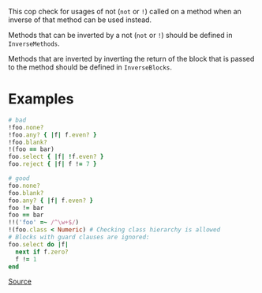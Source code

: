 
This cop check for usages of not (`not` or `!`) called on a method
when an inverse of that method can be used instead.

Methods that can be inverted by a not (`not` or `!`) should be defined
in `InverseMethods`.

Methods that are inverted by inverting the return
of the block that is passed to the method should be defined in
`InverseBlocks`.

# Examples

```ruby
# bad
!foo.none?
!foo.any? { |f| f.even? }
!foo.blank?
!(foo == bar)
foo.select { |f| !f.even? }
foo.reject { |f| f != 7 }

# good
foo.none?
foo.blank?
foo.any? { |f| f.even? }
foo != bar
foo == bar
!!('foo' =~ /^\w+$/)
!(foo.class < Numeric) # Checking class hierarchy is allowed
# Blocks with guard clauses are ignored:
foo.select do |f|
  next if f.zero?
  f != 1
end
```

[Source](http://www.rubydoc.info/gems/rubocop/RuboCop/Cop/Style/InverseMethods)